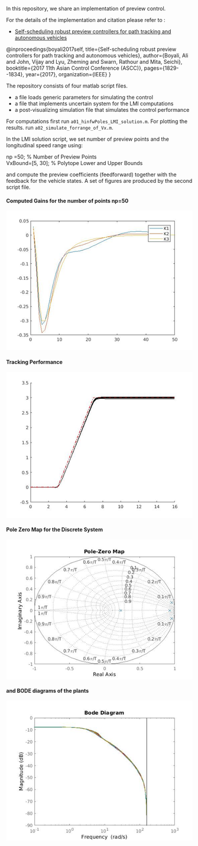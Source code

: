 In this repository, we share an implementation of preview control. 

For the details of the implementation and citation please refer to :
- [Self-scheduling robust preview controllers for path tracking and autonomous vehicles](http://www.academia.edu/download/54870827/assc2017.pdf)

@inproceedings{boyali2017self,
  title={Self-scheduling robust preview controllers for path tracking and autonomous vehicles},
  author={Boyali, Ali and John, Vijay and Lyu, Zheming and Swarn, Rathour and Mita, Seichi},
  booktitle={2017 11th Asian Control Conference (ASCC)},
  pages={1829--1834},
  year={2017},
  organization={IEEE}
}

The repository consists of four matlab script files. 
- a file loads generic parameters for simulating the control
- a file that implements uncertain system for the LMI computations
- a post-visualizing simulation file that simulates the control performance

For computations first run `a01_hinfwPoles_LMI_solution.m`. For plotting the results.  run
  `a02_simulate_forrange_of_Vx.m`. 

In the LMI solution script, we set number of preview points and the longitudinal speed range using:

np =50;                             % Number of Preview Points  
VxBound=[5, 30];                     % Polytope Lower and Upper Bounds 

and compute the preview coefficients (feedforward) together with the feedback for the vehicle states. A set of
 figures are produced by the second script file. 
 
 #### Computed Gains for the number of points np=50
 ![](gains.jpg)
 
 #### Tracking Performance
   ![](tracking.jpg)
   
 #### Pole Zero Map for the Discrete System
   ![](pole_zero.jpg)   
   
 #### and BODE diagrams of the plants
 ![](bode.jpg)  
 
 
 
 
 
 